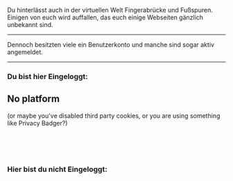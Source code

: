 <section class="demo">
<span><!--Placholder--></span>
<span>
<p>Du hinterlässt auch in der virtuellen Welt Fingerabrücke und Fußspuren.
Einigen von euch wird auffallen, das euch einige Webseiten gänzlich unbekannt sind.<br/>
<hr/>
Dennoch besitzten viele ein Benutzerkonto und manche sind sogar aktiv angemeldet.
</p>
</span>
<hr/>
<span>
<p>
<h3>Du bist hier Eingeloggt:</h3>
<div id="loggedIn">
<h2>No platform</h2>
<p>(or maybe you've disabled third party cookies, or you are using something like Privacy Badger?)</p>
<br><br><br>
</div>
</p>
<p>
<h3>Hier bist du nicht Eingeloggt:</h3>
<div id="notLoggedIn"></div>
</p>
</span>
</section>
<script name="gtag" type="text/javascript">
window.dataLayer = window.dataLayer || [];
function gtag() { dataLayer.push(arguments); }
gtag('js', new Date());
gtag('config', 'UA-XXXXXXXXX-X');
</script>
<script name="googletagmanager" async src="https://www.googletagmanager.com/gtag/js?id=UA-XXXXXXXXX-X"></script>
